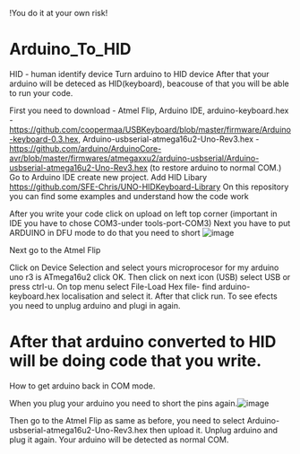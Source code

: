 !You do it at your own risk!

# Arduino_To_HID
HID - human identify device
Turn arduino to HID device
After that your arduino will be deteced as HID(keyboard), beacouse of that you will be able to run your code.

First you need to download - Atmel Flip, Arduino IDE, arduino-keyboard.hex - https://github.com/coopermaa/USBKeyboard/blob/master/firmware/Arduino-keyboard-0.3.hex, Arduino-usbserial-atmega16u2-Uno-Rev3.hex - https://github.com/arduino/ArduinoCore-avr/blob/master/firmwares/atmegaxxu2/arduino-usbserial/Arduino-usbserial-atmega16u2-Uno-Rev3.hex (to restore arduino to normal COM.)
Go to Arduino IDE create new project.
Add HID Libary   https://github.com/SFE-Chris/UNO-HIDKeyboard-Library
On this repository you can find some examples and understand how the code work

After you write your code click on upload on left top corner (important in IDE you have to chose COM3-under tools-port-COM3)
Next you have to put ARDUINO in DFU mode to do that you need to short ![image](https://user-images.githubusercontent.com/90273406/170819092-6b1f80ac-9716-4226-bfa9-1fed6730d968.png)

Next go to the Atmel Flip

Click on Device Selection and select yours microprocesor for my arduino uno r3 is ATmega16u2 click OK. Then click on next icon (USB) select USB or press ctrl-u.
On top menu select File-Load Hex file- find arduino-keyboard.hex localisation and select it. After that click run. To see efects you need to unplug arduino and plugi in again. 

After that arduino converted to HID will be doing code that you write.
================================================================================================================================================================

How to get arduino back in COM mode.



When you plug your arduino you need to short the pins again.![image](https://user-images.githubusercontent.com/90273406/170819092-6b1f80ac-9716-4226-bfa9-1fed6730d968.png)

Then go to the Atmel Flip as same as before, you need to select Arduino-usbserial-atmega16u2-Uno-Rev3.hex then upload it. Unplug arduino and plug it again.
Your arduino will be detected as normal COM.

